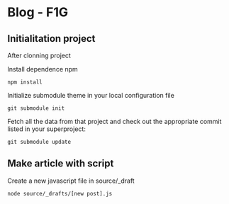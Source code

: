 # Blog - F1G


## Initialitation project

After clonning project

Install dependence npm

`npm install`

Initialize submodule theme in your local configuration file

`git submodule init`

Fetch all the data from that project and check out the appropriate commit listed in your superproject:

`git submodule update`


## Make article with script

Create a new javascript file in source/_draft

`node source/_drafts/[new post].js`
